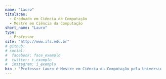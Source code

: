 ```yaml
---
name: "Lauro"
titulacao: 
  - Graduado em Ciência da Computação
  - Mestre em Ciência da Computação
short_name: "Lauro"
type: 
  - Professor
site: "http://www.ifs.edu.br"
# github: 
# social:
#  facebook: face_exemplo
#  twitter: t_exemplo
#  instagram: i_exemplo
bio : "Professor Lauro é Mestre em Ciência da Computação pela Universidade Federal de Pernambuco (UFPE). Graduado em Ciência da Computação pela Universidade Tiradentes (UNIT), faz parte do quadro docente do Instituto Federal de Sergipe desde 2012. Professor Lauro fez parte da elaboração do projeto pedagógico do curso do BSI à época da sua criação e atualmente é membro do colegiado do curso, além de lecionar disciplinas da área de programação, banco de dados e inteligência de negócio."
---
```

